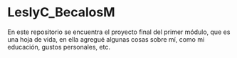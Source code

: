 # LeslyC_BecalosM
<p>En este repositorio se encuentra el proyecto final del primer módulo, que es una hoja de vida, en ella agregué algunas cosas sobre mí, como mi educación, gustos personales, etc.</p>
